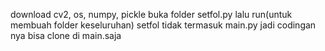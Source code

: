 ﻿download cv2, os, numpy, pickle
buka folder setfol.py lalu run(untuk membuah folder keseluruhan)
setfol tidak termasuk main.py jadi codingan nya bisa clone di main.saja 
